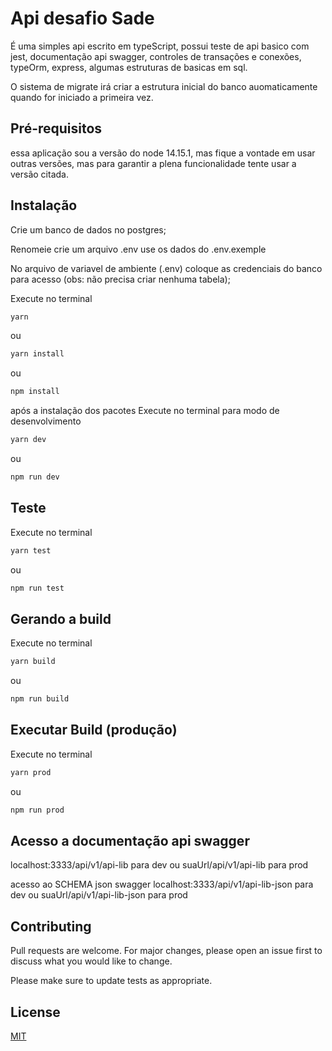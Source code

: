 # Api desafio Sade

É uma simples api escrito em typeScript, possui teste de api basico com jest, documentação api swagger,
controles de transações e conexões, typeOrm, express, algumas estruturas de basicas em sql.


O sistema de migrate irá criar a estrutura inicial do banco auomaticamente quando for iniciado a primeira vez.

## Pré-requisitos
  essa aplicação sou a versão do node 14.15.1, mas fique a vontade em usar outras versões, mas para garantir a plena funcionalidade tente usar a versão citada.
## Instalação

  Crie um banco de dados no postgres;

  Renomeie crie um arquivo .env use os dados do .env.exemple

  No arquivo de variavel de ambiente (.env) coloque as credenciais do banco para acesso (obs: não precisa criar nenhuma tabela);

  Execute no terminal
  ```bash
  yarn 
  ```
  ou
  ```bash
  yarn install
  ```
  ou
  ```bash
  npm install
  ```
  após a instalação dos pacotes 
  Execute no terminal para modo de desenvolvimento
  ```bash
  yarn dev
  ```
  ou 
  ```bash
  npm run dev
  ```
  ## Teste
  Execute no terminal
  ```bash
  yarn test
  ```
  ou 
  ```bash
  npm run test
  ```
  ## Gerando a build
  Execute no terminal
  ```bash
  yarn build
  ```
  ou
  ```bash
  npm run build
  ```
  ## Executar Build (produção)
  Execute no terminal
  ```bash
  yarn prod
  ```
  ou 
  ```bash
  npm run prod
  ```
## Acesso a documentação api swagger
  localhost:3333/api/v1/api-lib para dev
  ou
  suaUrl/api/v1/api-lib para prod

  acesso ao SCHEMA json swagger 
   localhost:3333/api/v1/api-lib-json para dev 
   ou
  suaUrl/api/v1/api-lib-json para prod

## Contributing
Pull requests are welcome. For major changes, please open an issue first to discuss what you would like to change.

Please make sure to update tests as appropriate.

## License
[MIT](https://choosealicense.com/licenses/mit/)